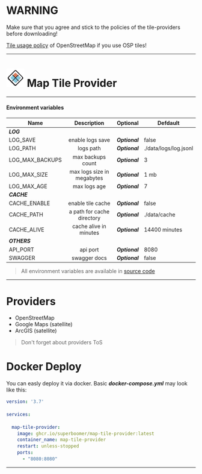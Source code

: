 # **WARNING**

Make sure that you agree and stick to the policies
of the tile-providers before downloading!

[Tile usage policy](https://wiki.openstreetmap.org/index.php/Tile_usage_policy)
of OpenStreetMap if you use OSP tiles!

---
# ![alt text](assets/icon.png "Logo") **Map Tile Provider**

---
#### Environment variables

| Name          | Description   |  Optional | Defdault | 
| ------------- |:-------------:|:--------:| ------ |
|  ***LOG*** |
| LOG_SAVE  | enable logs save | ***Optional***  | false
| LOG_PATH     | logs path      | ***Optional***  | ./data/logs/log.jsonl
| LOG_MAX_BACKUPS | max backups count      |  ***Optional***  | 3
| LOG_MAX_SIZE | max logs size in megabytes      |  ***Optional***  | 1 mb
| LOG_MAX_AGE | max logs age      |  ***Optional***  | 7
|  ***CACHE*** |
| CACHE_ENABLE | enable tile cache     | ***Optional***  | false
| CACHE_PATH | a path for cache directory     | ***Optional***  | ./data/cache
| CACHE_ALIVE | cache alive in minutes     | ***Optional***  | 14400 minutes
|  ***OTHERS*** |
| API_PORT | api port    |  ***Optional***  | 8080
| SWAGGER | swagger docs    |  ***Optional***  | false
> All environment variables are available in [source code](https://github.com/mightrl/media-storage-service/blob/master/app/options/opt.go)
***


# **Providers**

- OpenStreetMap
- Google Maps (satellite)
- ArcGIS (satellite)

 > Don't forget about providers ToS

# **Docker Deploy**

You can easly deploy it via docker. Basic ***docker-compose.yml*** may look like this:
```YAML
version: '3.7'

services:

  map-tile-provider:
    image: ghcr.io/superboomer/map-tile-provider:latest
    container_name: map-tile-provider
    restart: unless-stopped
    ports:
      - "8080:8080"
```
***


